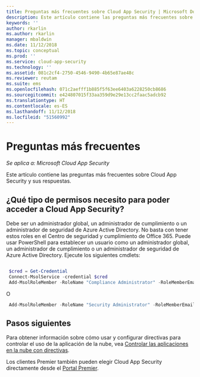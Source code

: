 ```yaml
---
title: Preguntas más frecuentes sobre Cloud App Security | Microsoft Docs
description: Este artículo contiene las preguntas más frecuentes sobre Cloud App Security y sus respuestas.
keywords: ''
author: rkarlin
ms.author: rkarlin
manager: mbaldwin
ms.date: 11/12/2018
ms.topic: conceptual
ms.prod: ''
ms.service: cloud-app-security
ms.technology: ''
ms.assetid: 081c2cf4-2750-4546-9490-4b65e87ae48c
ms.reviewer: reutam
ms.suite: ems
ms.openlocfilehash: 071c2aefff1b885f5f63ee6403a6228250cb8686
ms.sourcegitcommit: e424807015f33aa359d9e29e13cc2faac5adcb92
ms.translationtype: HT
ms.contentlocale: es-ES
ms.lasthandoff: 11/12/2018
ms.locfileid: "51560992"
---
```

# <a name="frequently-asked-questions"></a>Preguntas más frecuentes

*Se aplica a: Microsoft Cloud App Security*

Este artículo contiene las preguntas más frecuentes sobre Cloud App Security y sus respuestas.

## <a name="what-kind-of-permissions-do-i-need-to-access-cloud-app-security"></a>¿Qué tipo de permisos necesito para poder acceder a Cloud App Security?

Debe ser un administrador global, un administrador de cumplimiento o un administrador de seguridad de Azure Active Directory. No basta con tener estos roles en el Centro de seguridad y cumplimiento de Office 365. Puede usar PowerShell para establecer un usuario como un administrador global, un administrador de cumplimiento o un administrador de seguridad de Azure Active Directory. Ejecute los siguientes cmdlets:

```powershell

 $cred = Get-Credential
 Connect-MsolService -credential $cred
 Add-MsolRoleMember -RoleName "Compliance Administrator" -RoleMemberEmailAddress "XX@XX.XX"
```

 O

```powershell
 Add-MsolRoleMember -RoleName "Security Administrator" -RoleMemberEmailAddress “XX@XX.XX”
```

## <a name="next-steps"></a>Pasos siguientes  
Para obtener información sobre cómo usar y configurar directivas para controlar el uso de la aplicación de la nube, vea [Controlar las aplicaciones en la nube con directivas](control-cloud-apps-with-policies.md).   

Los clientes Premier también pueden elegir Cloud App Security directamente desde el [Portal Premier](https://premier.microsoft.com/).  
